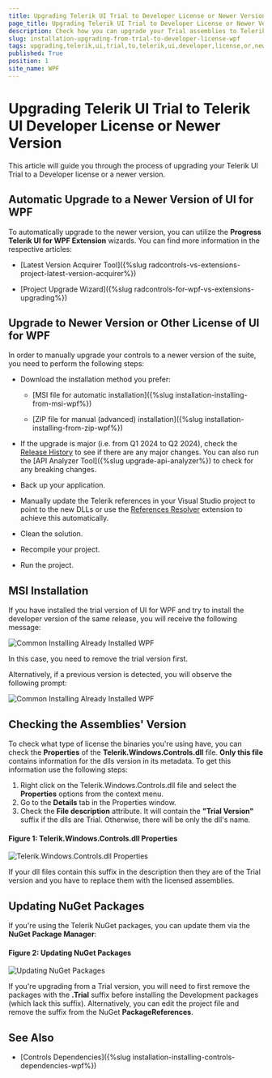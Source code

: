 ```yaml
---
title: Upgrading Telerik UI Trial to Developer License or Newer Version
page_title: Upgrading Telerik UI Trial to Developer License or Newer Version
description: Check how you can upgrade your Trial assemblies to Telerik UI Developer License or Newer Version.
slug: installation-upgrading-from-trial-to-developer-license-wpf
tags: upgrading,telerik,ui,trial,to,telerik,ui,developer,license,or,newer,version
published: True
position: 1
site_name: WPF
---
```


# Upgrading Telerik UI Trial to Telerik UI Developer License or Newer Version

This article will guide you through the process of upgrading your Telerik UI Trial to a Developer license or a newer version.

## Automatic Upgrade to a Newer Version of UI for WPF

To automatically upgrade to the newer version, you can utilize the __Progress Telerik UI for WPF Extension__ wizards. You can find more information in the respective articles:

* [Latest Version Acquirer Tool]({%slug radcontrols-vs-extensions-project-latest-version-acquirer%})

* [Project Upgrade Wizard]({%slug radcontrols-for-wpf-vs-extensions-upgrading%})

## Upgrade to Newer Version or Other License of UI for WPF

In order to manually upgrade your controls to a newer version of the suite, you need to perform the following steps:

* Download the installation method you prefer:
             	  
	* [MSI file for automatic installation]({%slug installation-installing-from-msi-wpf%})

	* [ZIP file for manual (advanced) installation]({%slug installation-installing-from-zip-wpf%})

* If the upgrade is major (i.e. from Q1 2024 to Q2 2024), check the [Release History](https://www.telerik.com/support/whats-new/wpf) to see if there are any major changes. You can also run the [API Analyzer Tool]({%slug upgrade-api-analyzer%}) to check for any breaking changes.

* Back up your application.

* Manually update the Telerik references in your Visual Studio project to point to the new DLLs or use the [References Resolver](https://marketplace.visualstudio.com/items?itemName=DeyanYosifov.ReferencesResolverExtension) extension to achieve this automatically.

* Clean the solution.

* Recompile your project.

* Run the project.

## MSI Installation

If you have installed the trial version of UI for WPF and try to install the developer version of the same release, you will receive the following message:

![Common Installing Already Installed WPF](images/Common_Installing_AlreadyInstalled_WPF.png)

In this case, you need to remove the trial version first.

Alternatively, if a previous version is detected, you will observe the following prompt:

![Common Installing Already Installed WPF](images/Common_Installing_PreviousVersionInstalled_WPF.png)

## Checking the Assemblies' Version

To check what type of license the binaries you're using have, you can check the **Properties** of the **Telerik.Windows.Controls.dll** file. **Only this file** contains information for the dlls version in its metadata. To get this information use the following steps:

1. Right click on the Telerik.Windows.Controls.dll file and select the __Properties__ options from the context menu. 
2. Go to the __Details__ tab in the Properties window.
3. Check the __File description__ attribute. It will contain the **"Trial Version"** suffix if the dlls are Trial. Otherwise, there will be only the dll's name. 

#### Figure 1: Telerik.Windows.Controls.dll Properties
![Telerik.Windows.Controls.dll Properties](images/Common_Installing_TrialVersionDescription_WPF.png)
          
If your dll files contain this suffix in the description then they are of the Trial version and you have to replace them with the licensed assemblies.

## Updating NuGet Packages

If you're using the Telerik NuGet packages, you can update them via the **NuGet Package Manager**:

#### Figure 2: Updating NuGet Packages
![Updating NuGet Packages](images/Common_Installing_NuGetUpdate_WPF.png)

If you're upgrading from a Trial version, you will need to first remove the packages with the **.Trial** suffix before installing the Development packages (which lack this suffix). Alternatively, you can edit the project file and remove the suffix from the NuGet **PackageReferences**.
            
## See Also  
 * [Controls Dependencies]({%slug installation-installing-controls-dependencies-wpf%})
